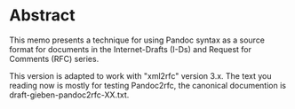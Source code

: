 # Abstract 
This memo presents a technique for using Pandoc syntax as a source format for
documents in the Internet-Drafts (I-Ds) and Request for Comments (RFC) series.

This version is adapted to work with "xml2rfc" version 3.x. The text you
reading now is mostly for testing Pandoc2rfc, the canonical documention is
draft-gieben-pandoc2rfc-XX.txt.
